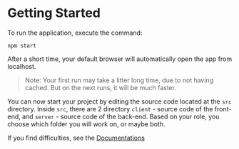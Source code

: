 # Getting Started
To run the application, execute the command:
```
npm start
```
After a short time, your default browser will automatically open the app from localhost.
> Note: Your first run may take a litter long time, due to not having cached. But on the next runs, it will be much faster.

You can now start your project by editing the source code located at the `src` directory.
Inside `src`, there are 2 directory `client` - source code of the front-end, and `server` - source code of the back-end. Based on your role, you choose which folder you will work on, or maybe both.

If you find difficulties, see the [Documentations](Documentation.md)
